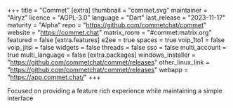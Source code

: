 +++
title = "Commet"
[extra]
thumbnail = "commet.svg"
maintainer = "Airyz"
licence = "AGPL-3.0"
language = "Dart"
last_release = "2023-11-17"
maturity = "Alpha"
repo = "https://github.com/commetchat/commet"
website = "https://commet.chat"
matrix_room = "#commet:matrix.org"
featured = false
[extra.features]
e2ee = true
spaces = true
voip_1to1 = false
voip_jitsi = false
widgets = false
threads = false
sso = false
multi_account = true
multi_language = false
[extra.packages]
windows_installer = "https://github.com/commetchat/commet/releases"
other_linux_link = "https://github.com/commetchat/commet/releases"
webapp = "https://app.commet.chat/"
+++

Focused on providing a feature rich experience while maintaining a simple interface
